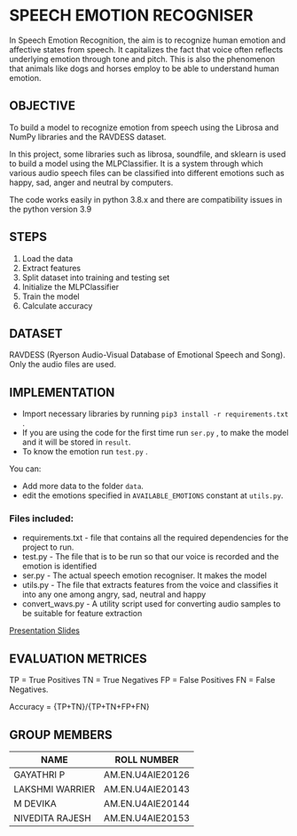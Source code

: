 # SPEECH EMOTION RECOGNISER

In Speech Emotion Recognition, the aim is to  recognize human emotion and affective states from speech. It capitalizes  the fact that voice often reflects underlying emotion through tone and pitch. This is also the phenomenon that animals like dogs and horses employ to be able to understand human emotion.

## OBJECTIVE

To build a model to recognize emotion from speech using the Librosa and NumPy libraries  and the RAVDESS dataset.

In this project, some libraries such as librosa, soundfile, and sklearn is used to build a model using the MLPClassifier.  It is a system through which various audio speech files can be classified into different emotions such as happy, sad, anger and neutral by computers.

The code works easily in python 3.8.x and there are compatibility issues in the python version 3.9

## STEPS

1) Load the data
2) Extract features
3) Split dataset into training and testing set
4) Initialize the MLPClassifier 
5) Train the model
6) Calculate accuracy


## DATASET

RAVDESS (Ryerson Audio-Visual Database of Emotional Speech and Song). Only the audio files are used.

## IMPLEMENTATION 

- Import necessary libraries by running `pip3 install -r requirements.txt` .
- If you are using the code for the first time run `ser.py` , to make the model and it will be stored in `result`.
- To know the emotion run `test.py` .

You can:
 
- Add more data to the folder `data`.
- edit the emotions specified in `AVAILABLE_EMOTIONS` constant at `utils.py`.

### Files included:

- requirements.txt - file that contains all the required dependencies for the project to run.
- test.py - The file that is to be run so that our voice is recorded and the emotion is identified
- ser.py - The actual speech emotion recogniser. It makes the model
- utils.py - The file that extracts features from the voice and classifies it into any one among angry, sad, neutral and happy
- convert_wavs.py - A utility script used for converting audio samples to be suitable for feature extraction

[Presentation Slides](https://docs.google.com/presentation/d/1ClvcQFMahFXRTfLWYMVtZs16s2Vgzat-s_iQCtyLyys/edit?usp=sharing)

## EVALUATION METRICES

TP = True Positives 
TN = True Negatives
FP = False Positives
FN = False Negatives.

Accuracy = {TP+TN}/{TP+TN+FP+FN}

## GROUP MEMBERS 

| NAME  | ROLL NUMBER |
| ------------- | ------------- |
| GAYATHRI P  | AM.EN.U4AIE20126  |
| LAKSHMI WARRIER  | AM.EN.U4AIE20143   |
| M DEVIKA  | AM.EN.U4AIE20144  |
| NIVEDITA RAJESH  | AM.EN.U4AIE20153 |
